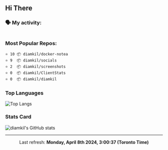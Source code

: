 ## Hi There

### 🗣 My activity:

```

```

### Most Popular Repos:

```
⭐️ 10 📦 diamkil/docker-notea
⭐️ 9  📦 diamkil/socials
⭐️ 2  📦 diamkil/screenshots
⭐️ 0  📦 diamkil/ClientStats
⭐️ 0  📦 diamkil/diamkil
```

### Top Languages

![Top Langs](https://github-readme-stats.vercel.app/api/top-langs/?username=diamkil&layout=compact&langs_count=10)

### Stats Card

![diamkil's GitHub stats](https://github-readme-stats.vercel.app/api?username=diamkil&count_private=true&show_icons=true)

---

<p align="center">
  Last refresh: 
  <b>Monday, April 8th 2024, 3:00:37 (Toronto Time)</b>
</p>
